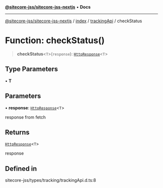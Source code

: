 [**@sitecore-jss/sitecore-jss-nextjs**](../../../../README.md) • **Docs**

***

[@sitecore-jss/sitecore-jss-nextjs](../../../../README.md) / [index](../../../README.md) / [trackingApi](../README.md) / checkStatus

# Function: checkStatus()

> **checkStatus**\<`T`\>(`response`): [`HttpResponse`](../../../interfaces/HttpResponse.md)\<`T`\>

## Type Parameters

• **T**

## Parameters

• **response**: [`HttpResponse`](../../../interfaces/HttpResponse.md)\<`T`\>

response from fetch

## Returns

[`HttpResponse`](../../../interfaces/HttpResponse.md)\<`T`\>

response

## Defined in

sitecore-jss/types/tracking/trackingApi.d.ts:8
